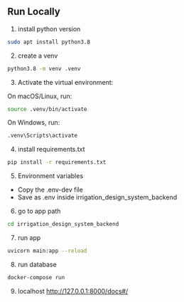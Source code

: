 ## Run Locally

1. install python version

```bash
sudo apt install python3.8
```

2. create a venv

```bash
python3.8 -m venv .venv
```

3. Activate the virtual environment:

On macOS/Linux, run:

```bash
source .venv/bin/activate
```

On Windows, run:

```bash
.venv\Scripts\activate
```

4. install requirements.txt

```bash
pip install -r requirements.txt
```

5. Environment variables
- Copy the .env-dev file
- Save as .env inside irrigation_design_system_backend


6. go to app path

```bash
cd irrigation_design_system_backend
```

7. run app

```bash
uvicorn main:app --reload
```

8. run database

```bash
docker-compose run
```
9. localhost 
http://127.0.0.1:8000/docs#/